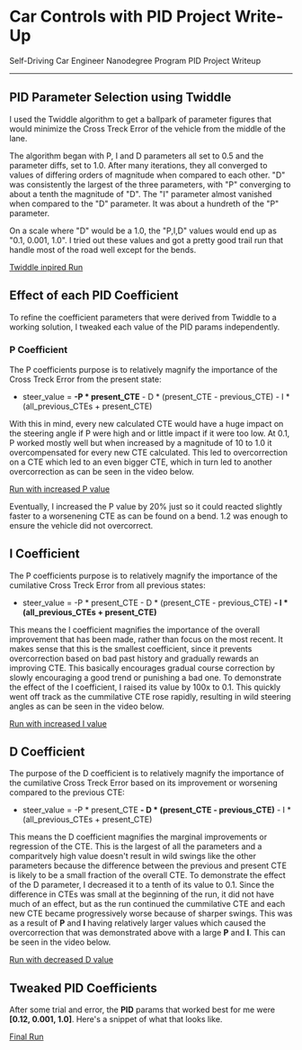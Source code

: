# Car Controls with PID Project Write-Up
Self-Driving Car Engineer Nanodegree Program PID Project Writeup

---

## PID Parameter Selection using Twiddle
I used the Twiddle algorithm to get a ballpark of parameter figures that would minimize the Cross Treck Error of the vehicle from the middle of the lane.

The algorithm began with P, I and D parameters all set to 0.5 and the parameter diffs, set to 1.0. After many iterations, they all converged to values of differing orders of magnitude when compared to each other.
"D" was consistently the largest of the three parameters, with "P" converging to about a tenth the magnitude of "D". The "I" parameter almost vanished when compared to the "D" parameter. It was about a hundreth of the "P" parameter.

On a scale where "D" would be a 1.0, the "P,I,D" values would end up as "0.1, 0.001, 1.0". I tried out these values and got a pretty good trail run that handle most of the road well except for the bends.

[Twiddle inpired Run](../blob/master/videos/twiddle_pid_p.mov)

## Effect of each PID Coefficient
To refine the coefficient parameters that were derived from Twiddle to a working solution, I tweaked each value of the PID params independently.

### P Coefficient
The P coefficients purpose is to relatively magnify the importance of the Cross Treck Error from the present state:
 * steer_value = **-P * present_CTE** - D * (present_CTE - previous_CTE) - I * (all_previous_CTEs + present_CTE)
 
With this in mind, every new calculated CTE would have a huge impact on the steering angle if P were high and or little impact if it were too low. At 0.1, P worked mostly well but when increased by a magnitude of 10 to 1.0 it overcompensated for every new CTE calculated. This led to overcorrection on a CTE which led to an even bigger CTE, which in turn led to another overcorrection as can be seen in the video below.

[Run with increased P value](../blob/master/videos/high_p_pid.mov)

Eventually, I increased the P value by 20% just so it could reacted slightly faster to a worsenening CTE as can be found on a bend. 1.2 was enough to ensure the vehicle did not overcorrect.

## I Coefficient
The P coefficients purpose is to relatively magnify the importance of the cumilative Cross Treck Error from all previous states:
 * steer_value = -P * present_CTE - D * (present_CTE - previous_CTE) **- I * (all_previous_CTEs + present_CTE)**
 
 This means the I coefficient magnifies the importance of the overall improvement that has been made, rather than focus on the most recent. It makes sense that this is the smallest coefficient, since it prevents overcorrection based on bad past history and gradually rewards an improving CTE. This basically encourages gradual course correction by slowly encouraging a good trend or punishing a bad one.
 To demonstrate the effect of the I coefficient, I raised its value by 100x to 0.1. This quickly went off track as the cummilative CTE rose rapidly, resulting in wild steering angles as can be seen in the video below.
 
[Run with increased I value](../blob/master/videos/high_i_pid.mov)
 
 ## D Coefficient
The purpose of the D coefficient is to relatively magnify the importance of the cumilative Cross Treck Error based on its improvement or worsening compared to the previous CTE:
 * steer_value = -P * present_CTE **- D * (present_CTE - previous_CTE)** - I * (all_previous_CTEs + present_CTE)

This means the D coefficient magnifies the marginal improvements or regression of the CTE. This is the largest of all the parameters and a comparitvely high value doesn't result in wild swings like the other parameters because the difference between the previous and present CTE is likely to be a small fraction of the overall CTE.
To demonstrate the effect of the D parameter, I decreased it to a tenth of its value to 0.1. Since the difference in CTEs was small at the beginning of the run, it did not have much of an effect, but as the run continued the cummilative CTE and each new CTE became progressively worse because of sharper swings. This was as a result of **P** and **I** having relatively larger values which caused the overcorrection that was demonstrated above with a large **P** and **I**. This can be seen in the video below.

[Run with decreased D value](../blob/master/videos/low_d_pid.mov)

## Tweaked PID Coefficients
After some trial and error, the **PID** params that worked best for me were **[0.12, 0.001, 1.0]**.
Here's a snippet of what that looks like.

[Final Run](../blob/master/videos/final_pid_p.mov)
